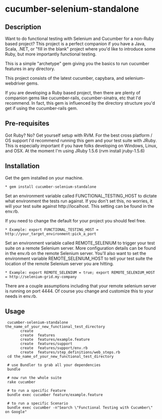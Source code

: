 cucumber-selenium-standalone
============================

Description
-----------

Want to do functional testing with Selenium and Cucumber for a non-Ruby based project?
This project is a perfect companion if you have a Java, Scala, .NET, or "fill in the blank" project where you'd like to introduce some Ruby, but more
importantly functional testing.

This is a simple "archetype" gem giving you the basics to run
cucumber features in any directory.

This project consists of the latest cucumber, capybara, and selenium-webdriver gems.

If you are developing a Ruby based project, then there are plenty of companion gems like cucumber-rails, cucumber-sinatra, etc that I'd recommend.
In fact, this gem is influenced by the directory structure you'd get if using the cucumber-rails gem.

Pre-requisites
--------------

Got Ruby? No? Get yourself setup with RVM.
For the best cross platform / OS support I'd recommend running this gem and your test suite with JRuby.
This is especially important if you have folks developing on Windows, Linux, and OSX.
At the moment I'm using JRuby 1.5.6 (rvm install jruby-1.5.6)

Installation
------------

Get the gem installed on your machine.

    * gem install cucumber-selenium-standalone

Set an environment variable called FUNCTIONAL_TESTING_HOST to dictate what environment
the tests run against. If you don't set this, no worries, it will your test suite against http://localhost.
This setting can be found in the env.rb.

If you need to change the default for your project you should feel free.

    * Example: export FUNCTIONAL_TESTING_HOST = http://your_target_environment:pick_a_port

Set an environment variable called REMOTE_SELENIUM to trigger your test suite on
a remote Selenium server. More configuration details can be found in the env.rb on the remote Selenium server.
You'll also want to set the environment variable REMOTE_SELENIUM_HOST to tell your test suite the location of the remote
Selenium server you are hitting.

    * Example: export REMOTE_SELENIUM = true; export REMOTE_SELENIUM_HOST = http://selenium-grid.my-company

There are a couple assumptions including that your remote selenium server is running on port 4444.
Of course you change and customize this to your needs in env.rb.

Usage
-----

     cucumber-selenium-standalone the_name_of_your_new_functional_test_directory
           create
           create  features
           create  features/example.feature
           create  features/support
           create  features/support/env.rb
           create  features/step_definitions/web_steps.rb
     cd the_name_of_your_new_functional_test_directory

     # use Bundler to grab all your dependencies
     bundle

     # now run the whole suite
     rake cucumber

     # to run a specific Feature
     bundle exec cucumber feature/example.feature

     # to run a specific Scenario
     bundle exec cucumber -n"Search \"Functional Testing with Cucumber\" on Google"

